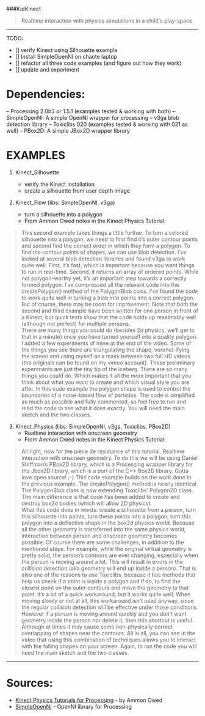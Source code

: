 ###KidKinect
>Realtime interaction with physics simulations in a child's play-space
________________________

TODO:
- [] verify Kinect using Silhouette example
- [] Install SimpleOpenNI on chaote laptop
- [] refactor all three code examples (and figure out how they work)
- [] update and experiment



Dependencies:
=============
– Processing 2.0b3 or 1.5.1 (examples tested & working with both)
– SimpleOpenNI: A simple OpenNI wrapper for processing
– v3ga blob detection library
– Toxiclibs 020 (examples tested & working with 021 as well)
– PBox2D: A simple JBox2D wrapper library




EXAMPLES
=========
1. Kinect_Silhouette
	- verify the Kinect installation
	- create a silhouette from user depth image

2. Kinect_Flow (libs: SimpleOpenNI, v3ga)
	- turn a silhouette into a polygon
	- From Ammon Owed notes in the Kinect Physics Tutorial:  
>This second example takes things a little further. To turn a colored silhouette into a polygon, we need to first find it’s outer contour points and second find the correct order in which they form a polygon. To find the contour points of shapes, we can use blob detection. I’ve looked at several blob detection libraries and found v3ga to work quite well. First, it’s fast, which is important because you want things to run in real-time. Second, it returns an array of ordered points. While not polygon-worthy yet, it’s an important step towards a correctly formed polygon. I’ve compressed all the relevant code into the createPolygon() method of the PolygonBlob class. I’ve found the code to work quite well in turning a blob into points into a correct polygon. But of course, there may be room for improvement. Note that both the second and third example have been written for one person in front of a Kinect, but quick tests show that the code holds up reasonably well (although not perfect) for multiple persons.  
> There are many things you could do (besides 2d physics, we’ll get to that in a minute) once you have turned yourself into a quality polygon. I added a few experiments of mine at the end of the video. Some of the things you see there are triangulating the shape, voronoi-ifying the screen and using myself as a mask between two full HD videos (the originals can be found on my vimeo account). These preliminary experiments are just the tiny tip of the iceberg. There are so many things you could do. Which makes it all the more important that you think about what you want to create and which visual style you are after. In this code example the polygon shape is used to control the boundaries of a noise-based flow of particles. The code is simplified as much as possible and fully commented, so feel free to run and read the code to see what it does exactly. You will need the main sketch and the two classes.  

3. Kinect_Physics (libs: SimpleOpenNI, v3ga, Toxiclibs, PBox2D)
	- Realtime interaction with onscreen geometry  
	- From Ammon Owed notes in the Kinect Physics Tutorial:   
>All right, now for the pièce de résistance of this tutorial. Realtime interaction with onscreen geometry. To do this we will be using Daniel Shiffman’s PBox2D library, which is a Processing wrapper library for the Jbox2D library, which is a port of the C++ Box2D library. Gotta love open source! ;-) This code example builds on the work done in the previous example. The createPolygon() method is nearly identical. The PolygonBlob class is now extending Toxiclibs’ Polygon2D class. The main difference is that code has been added to create and destroy box2d bodies (which will allow 2D physics).  
>What this code does in words: create a silhouette from a person, turn this silhouette into points, turn these points into a polygon, turn this polygon into a deflective shape in the box2d physics world. Because all the other geometry is transferred into the same physics world, interaction between person and onscreen geometry becomes possible. Of course there are some challenges, in addition to the mentioned steps. For example, while the original virtual geometry is pretty solid, the person’s contours are ever changing, especially when the person is moving around a lot. This will result in errors in the collision detection (aka geometry will end up inside a person). That is also one of the reasons to use Toxiclibs, because it has methods that help us check if a point is inside a polygon and if so, to find the closest point on the outer contours and move the geometry to that point. It’s a bit of a quick workaround, but it works quite well. When moving slowly or not at all, this workaround isn’t used anyway, since the regular collision detection will be effective under those conditions. However if a person is moving around quickly and you don’t want geometry inside the person nor delete it, then this shortcut is useful. Although at times it may cause some non-physically correct overlapping of shapes near the contours. All in all, you can see in the video that using this combination of techniques allows you to interact with the falling shapes on your screen. Again, to run the code you will need the main sketch and the two classes.





__________________________

Sources:
=========
- [Kinect Physics Tutorials for Processing](http://www.creativeapplications.net/processing/kinect-physics-tutorial-for-processing/) - by Ammon Owed
- [SimpleOpenNI](https://code.google.com/p/simple-openni/wiki/Installation) - OpenNI library for Processing